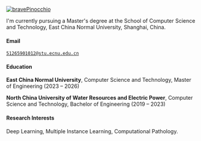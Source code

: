 [![bravePinocchio](https://img.shields.io/badge/bravePinocchio-github-blue?logo=github)](https://github.com/bravePinocchio)

I'm currently pursuing a Master's degree at the School of Computer Science and Technology, East China Normal University, Shanghai, China.

#### Email  
<code>51265901012@stu.ecnu.edu.cn</code>  

#### Education  
**East China Normal University**, Computer Science and Technology, Master of Engineering (2023 – 2026)  
<!-- %• GPA: XX/XX (top XX%) -->
 
**North China University of Water Resources and Electric Power**, Computer Science and Technology, Bachelor of Engineering (2019 – 2023)
<!-- %• GPA: XX/XX (top XX%) -->

#### Research Interests  
Deep Learning, Multiple Instance Learning, Computational Pathology.